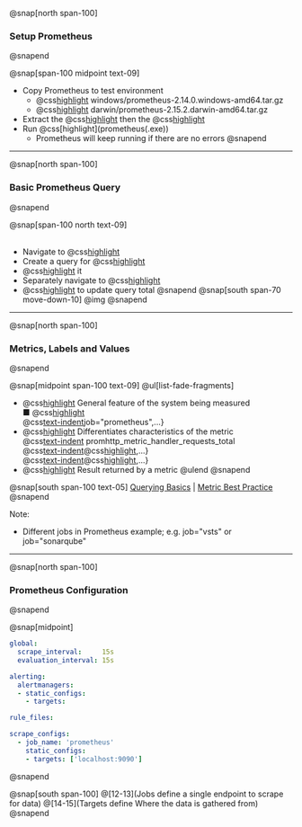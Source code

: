 @snap[north span-100]
### Setup Prometheus
@snapend

@snap[span-100 midpoint text-09]
- Copy Prometheus to test environment
  - @css[highlight](Windows:) windows/prometheus-2.14.0.windows-amd64.tar.gz
  - @css[highlight](Mac:) darwin/prometheus-2.15.2.darwin-amd64.tar.gz
- Extract the @css[highlight](.gz) then the @css[highlight](.tar)
- Run @css[highlight](prometheus(.exe&#41;)
  - Prometheus will keep running if there are no errors
@snapend

---
@snap[north span-100]
### Basic Prometheus Query
@snapend

@snap[span-100 north text-09]
<br><br>
- Navigate to @css[highlight](localhost:9090)
- Create a query for @css[highlight](promhttp_metric_handler_requests_total)
- @css[highlight](Execute) it
- Separately navigate to @css[highlight]([localhost:9090/metrics]())
- @css[highlight](Refresh) to update query total
@snapend
@snap[south span-70 move-down-10]
@img[](assets/img/prometheus-query.png)
@snapend

---
@snap[north span-100]
### Metrics, Labels and Values
@snapend

@snap[midpoint span-100 text-09]
@ul[list-fade-fragments]
- @css[highlight](Metric:) General feature of the system being measured<br>&#9632; @css[highlight](promhttp_metric_handler_requests_total)<br>@css[text-indent]({)job="prometheus",...}
- @css[highlight](Labels:) Differentiates characteristics of the metric<br>@css[text-indent](&#9632;) promhttp_metric_handler_requests_total<br>@css[text-indent]({)@css[highlight](job="prometheus"),...}<br>@css[text-indent]({)@css[highlight](job="sonarqube"),...}
- @css[highlight](Values:) Result returned by a metric
@ulend
@snapend

@snap[south span-100 text-05]
[Querying Basics](https://prometheus.io/docs/prometheus/latest/querying/basics/) | [Metric Best Practice](https://prometheus.io/docs/practices/naming/)
@snapend

Note:
- Different jobs in Prometheus example; e.g. job="vsts" or job="sonarqube"

---
@snap[north span-100]
### Prometheus Configuration
@snapend

@snap[midpoint]
```yaml
global:
  scrape_interval:     15s
  evaluation_interval: 15s

alerting:
  alertmanagers:
  - static_configs:
    - targets:

rule_files:

scrape_configs:
  - job_name: 'prometheus'
    static_configs:
    - targets: ['localhost:9090']
```
@snapend

@snap[south span-100]
@[12-13](Jobs define a single endpoint to scrape for data)
@[14-15](Targets define Where the data is gathered from)
@snapend